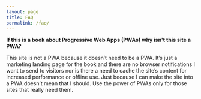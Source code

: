 ```yaml
---
layout: page
title: FAQ
permalink: /faq/
---
```


**If this is a book about Progressive Web Apps (PWAs) why isn't this site a PWA?**

This site is not a PWA because it doesn’t need to be a PWA. It’s just a marketing landing page for the book and there are no browser notifications I want to send to visitors nor is there a need to cache the site’s content for increased performance or offline use. Just because I can make the site into a PWA doesn’t mean that I should. Use the power of PWAs only for those sites that really need them.